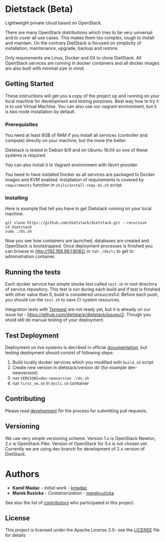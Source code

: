 # Dietstack (Beta)

Lightweight private cloud based on OpenStack.

There are many OpenStack distributions which tries to be very universal and to cover all use cases.
This makes them too complex, tough to install and maintain. On the contrary DietStack is focused
on simplicity of installation, maintenance, upgrade, backup and restore. 

Only requirements are Linux, Docker and Git to clone DietStack.
All OpenStack services are running in docker containers and all docker images are also built with
minimal size in mind.

## Getting Started

These instructions will get you a copy of the project up and running on your local machine for
development and testing purposes. Best way how to try it is to use Virtual Machine. You can also
use our vagrant environment, but it is two-node installation by default.

### Prerequisites

You need at least 8GB of RAM if you install all services (controller and compute) directly on
your machine, but the more the better. 

Dietstack is tested in Debian 8/9 and on Ubuntu 16.04 so one of these systems is required.

You can also install it to Vagrant environment with libvirt provider.

You need to have installed Docker as all services are packaged to Docker images and KVM enabled. 
Installation of requirements is  covered by `requirements` function in `utils/install-reqs-ds.sh`
script.

### Installing

Here is example that tell you have to get Dietstack running on your local machine.

```
git clone https://github.com/dietstack/dietstack.git --recursive
cd dietstack
sudo ./ds.sh
```

Now you see how containers are launched, databases are created and OpenStack is bootstrapped. Once
deployment processes is finished you can browse to http://192.168.99.1:8082/ or run `./dscli`
to get to administration container.

## Running the tests

Each docker service has simple smoke test called `test.sh` in root directory of service repository. 
This test is run during each build and if test is finished with other value than 0, build is
considered unsuccesful. 
Before each push, you should run the `test.sh` to save CI system resources.

Integration tests with [Tempest](https://docs.openstack.org/tempest/latest/) are not ready yet,
but it is already on our issue list - https://github.com/dietstack/dietstack/issues/2.
Though you shold still do manual testing of your deployment.

## Test Deployment

Deployment on live systems is decribed in official
[documentation](http://dietstack.readthedocs.io/en/latest/), but testing deployment should consist
of following steps:

1. Build locally docker services which you modified with `build.sh` script
2. Create new version in dietstack/version dir (for example dev-newversion)
3. run `VERSIONS=dev-newversion ./ds.sh`
4. run `first_vm.sh` in `dscli.sh` container 

## Contributing

Please read [development](http://dietstack.readthedocs.io/en/latest/development.html) for the
process for submitting pull requests.

## Versioning

We use very simple versioning scheme. Version 1.x is OpenStack Newton, 2.x is OpenStack Pike.
Version of OpenStack for 3.x is not chosen yet.
Currently we are using dev branch for development of 2.x version of DietStack.

# Authors

* **Kamil Madac** - *Initial work* - [kmadac](https://github.com/kmadac)
* **Marek Ruzicka** - *Containerization* - [marekruzicka](https://github.com/marekruzicka)

See also the list of [contributors](https://github.com/dietstack/diestack/contributors) who 
participated in this project.

## License

This project is licensed under the Apache License 2.0- see the [LICENSE](LICENSE) file for
details

